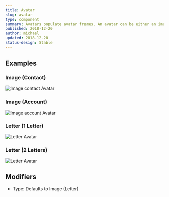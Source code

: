 ```yaml
---
title: Avatar
slug: avatar
type: component
summary: Avatars populate avatar frames. An avatar can be either an image (i.e. Account logo or Contacts photo), or letters (the fallback for a missing accounts or contacts image). One letter is used if only account domain or email address is available. Two letters are used for first and last name for contacts, and two first words of an account. If an account in only one word, one letter would show. For example, "Sigstr" would show an S, if no image is available. Transversely, "Sigstr Inc." would show SI. Image avatars are unstyled 1:1 images, while Letter avatars have basic text and background styling. To add border radius, indicators, or increase the size of an avatar, use the Avatar Frame component. Letter sizing has three forms - Small, Regular, and Jumbo. These styles are informed by the modifier set on the Avatar Frame, but defaults to Regular.
published: 2018-12-20
author: michael
updated: 2018-12-20
status-design: Stable
---
```


##  Examples

### Image (Contact)
![Image contact Avatar](/static/images/avatar-image-contact.png)

### Image (Account)
![Image account Avatar](/static/images/avatar-image-account.png)

### Letter (1 Letter)
![Letter Avatar](/static/images/avatar-letter.png)

### Letter (2 Letters)
![Letter Avatar](/static/images/avatar-letter-two.png)

## Modifiers
* Type: Defaults to Image (Letter)